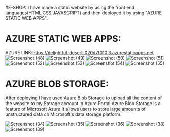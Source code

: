 #E-SHOP:
I have made a static website by using the front end languages(HTML,CSS,JAVASCRIPT) and then deployed it by using "AZURE STATIC WEB APPS".
# AZURE STATIC WEB APPS:
AZURE LINK:https://delightful-desert-020d7f010.3.azurestaticapps.net
![Screenshot (48)](https://github.com/ANJALIKOKAS/E-Shop/assets/107175066/12a301b9-775e-4bab-bcba-642054c1e766)
![Screenshot (49)](https://github.com/ANJALIKOKAS/E-Shop/assets/107175066/f0a06f7f-5267-4f31-8b29-6d1f928dd031)
![Screenshot (50)](https://github.com/ANJALIKOKAS/E-Shop/assets/107175066/5c2e422b-c3a5-4013-9eeb-4c43ab310508)
![Screenshot (51)](https://github.com/ANJALIKOKAS/E-Shop/assets/107175066/4ac2c1a4-5206-4b9b-8320-c7e06bcd0dbd)
![Screenshot (52)](https://github.com/ANJALIKOKAS/E-Shop/assets/107175066/8e473509-d803-414d-8508-ce62d16cdbb2)
![Screenshot (53)](https://github.com/ANJALIKOKAS/E-Shop/assets/107175066/b5372420-8d22-4885-a8fc-938ffc26677f)
![Screenshot (54)](https://github.com/ANJALIKOKAS/E-Shop/assets/107175066/ac251a7a-888b-4a00-b81c-9746eccaa32b)
![Screenshot (55)](https://github.com/ANJALIKOKAS/E-Shop/assets/107175066/fa4f4266-fe71-4505-805e-9a6f13574e26)



# AZURE BLOB STORAGE:

After deploying I have used Azure Blob Storage to upload all the content of the website to my Storage account in Azure Portal Azure Blob Storage is a feature of Microsoft Azure.It allows users to store large amounts of unstructured data on Microsoft's data storage platform.



![Screenshot (34)](https://github.com/ANJALIKOKAS/E-Shop/assets/107175066/e0085727-6ec7-4dce-bae1-ed571d5903d4)
![Screenshot (35)](https://github.com/ANJALIKOKAS/E-Shop/assets/107175066/4d2ed3a0-3931-41f3-9d70-7b251f5d05e0)
![Screenshot (36)](https://github.com/ANJALIKOKAS/E-Shop/assets/107175066/fff89556-1e53-4bbc-a774-38d9a104d5dc)
![Screenshot (38)](https://github.com/ANJALIKOKAS/E-Shop/assets/107175066/16d97424-5e15-4a76-87ac-50472276ab42)
![Screenshot (39)](https://github.com/ANJALIKOKAS/E-Shop/assets/107175066/a3b63655-60d7-4c68-b96d-2c082dd3400a)
